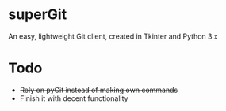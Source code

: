 # superGit
An easy, lightweight Git client, created in Tkinter and Python 3.x

# Todo
- ~~Rely on pyGit instead of making own commands~~
- Finish it with decent functionality

